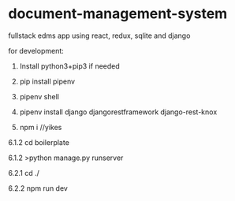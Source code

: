# document-management-system
fullstack edms app using react, redux, sqlite and django

for development:

1. Install python3+pip3 if needed

2. pip install pipenv

3. pipenv shell

4. pipenv install django djangorestframework django-rest-knox

5. npm i //yikes

6.1.2 cd boilerplate

6.1.2 >python manage.py runserver

6.2.1 cd ./

6.2.2 npm run dev
